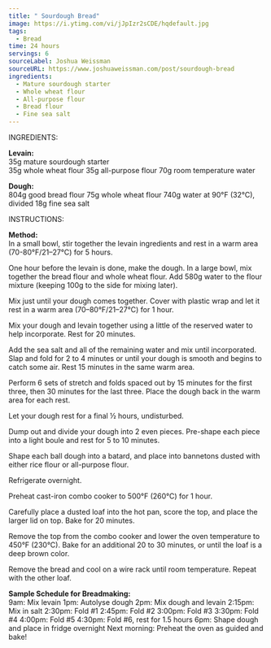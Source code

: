 ```yaml
---
title: " Sourdough Bread"
image: https://i.ytimg.com/vi/jJpIzr2sCDE/hqdefault.jpg
tags:
  - Bread
time: 24 hours
servings: 6
sourceLabel: Joshua Weissman
sourceURL: https://www.joshuaweissman.com/post/sourdough-bread
ingredients:
  - Mature sourdough starter
  - Whole wheat flour
  - All-purpose flour
  - Bread flour
  - Fine sea salt
---
```

INGREDIENTS:

**Levain:**\
35g mature sourdough starter\
35g whole wheat flour
35g all-purpose flour 
70g room temperature water 

**Dough:**\
804g good bread flour 
75g whole wheat flour
740g water at 90°F (32°C), divided 
18g fine sea salt



INSTRUCTIONS:

**Method:**\
In a small bowl, stir together the levain ingredients and rest in a warm area (70-80°F/21–27°C) for 5 hours.

One hour before the levain is done, make the dough. In a large bowl, mix together the bread flour and whole wheat flour. Add 580g water to the flour mixture (keeping 100g to the side for mixing later).

Mix just until your dough comes together. Cover with plastic wrap and let it rest in a warm area (70–80°F/21–27°C) for 1 hour.

Mix your dough and levain together using a little of the reserved water to help incorporate. Rest for 20 minutes.

Add the sea salt and all of the remaining water and mix until incorporated. Slap and fold for 2 to 4 minutes or until your dough is smooth and begins to catch some air. Rest 15 minutes in the same warm area.

Perform 6 sets of stretch and folds spaced out by 15 minutes for the first three, then 30 minutes for the last three. Place the dough back in the warm area for each rest.

Let your dough rest for a final ½  hours, undisturbed.

Dump out and divide your dough into 2 even pieces. Pre-shape each piece into a light boule and rest for 5 to 10 minutes.

Shape each ball dough into a batard, and place into bannetons dusted with either rice flour or all-purpose flour. 

Refrigerate overnight.

Preheat cast-iron combo cooker to 500°F (260°C) for 1 hour.

 Carefully place a dusted loaf into the hot pan, score the top, and place the larger lid on top. Bake for 20 minutes.

Remove the top from the combo cooker and lower the oven temperature to 450°F (230°C). Bake for an additional 20 to 30 minutes, or until the loaf is a deep brown color.

Remove the bread and cool on a wire rack until room temperature. Repeat with the other loaf.

**Sample Schedule for Breadmaking:**\
9am: Mix levain
1pm: Autolyse dough
2pm: Mix dough and levain
2:15pm: Mix in salt
2:30pm: Fold #1
2:45pm: Fold #2
3:00pm: Fold #3
3:30pm: Fold #4
4:00pm: Fold #5
4:30pm: Fold #6, rest for 1.5 hours
6pm: Shape dough and place in fridge overnight
Next morning: Preheat the oven as guided and bake!